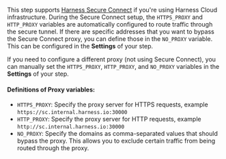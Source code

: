 This step supports [Harness Secure Connect](/docs/continuous-integration/secure-ci/secure-connect) if you're using Harness Cloud infrastructure. During the Secure Connect setup, the `HTTPS_PROXY` and `HTTP_PROXY` variables are automatically configured to route traffic through the secure tunnel. If there are specific addresses that you want to bypass the Secure Connect proxy, you can define those in the `NO_PROXY` variable. This can be configured in the **Settings** of your step.

If you need to configure a different proxy (not using Secure Connect), you can manually set the `HTTPS_PROXY`, `HTTP_PROXY`, and `NO_PROXY` variables in the **Settings** of your step.

#### Definitions of Proxy variables:

- `HTTPS_PROXY`: Specify the proxy server for HTTPS requests, example `https://sc.internal.harness.io:30000`
- `HTTP_PROXY`: Specify the proxy server for HTTP requests, example `http://sc.internal.harness.io:30000`
- `NO_PROXY`: Specify the domains as comma-separated values that should bypass the proxy. This allows you to exclude certain traffic from being routed through the proxy.
